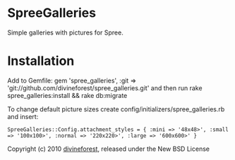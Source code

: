 SpreeGalleries
==============

Simple galleries with pictures for Spree.

Installation
==============
Add to Gemfile:
    gem 'spree_galleries', :git => 'git://github.com/divineforest/spree_galleries.git'
and then run
    rake spree_galleries:install && rake db:migrate

To change default picture sizes create config/initializers/spree_galleries.rb and insert:

    SpreeGalleries::Config.attachment_styles = { :mini => '48x48>', :small => '100x100>', :normal => '220x220>', :large => '600x600>' }

Copyright (c) 2010 [divineforest](http://github.com/divineforest), released under the New BSD License

